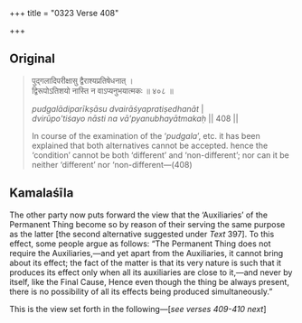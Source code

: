 +++
title = "0323 Verse 408"

+++
## Original 
>
> पुद्गलादिपरीक्षासु द्वैराश्यप्रतिषेधनात् ।  
> द्विरूपोऽतिशयो नास्ति न वाऽप्यनुभयात्मकः ॥ ४०८ ॥ 
>
> *pudgalādiparīkṣāsu dvairāśyapratiṣedhanāt* \|  
> *dvirūpo'tiśayo nāsti na vā'pyanubhayātmakaḥ* \|\| 408 \|\| 
>
> In course of the examination of the ‘*pudgala*’, etc. it has been explained that both alternatives cannot be accepted. hence the ‘condition’ cannot be both ‘different’ and ‘non-different’; nor can it be neither ‘different’ nor ‘non-different—(408)



## Kamalaśīla

The other party now puts forward the view that the ‘Auxiliaries’ of the Permanent Thing become so by reason of their serving the same purpose as the latter [the second alternative suggested under *Text* 397]. To this effect, some people argue as follows: “The Permanent Thing does not require the Auxiliaries,—and yet apart from the Auxiliaries, it cannot bring about its effect; the fact of the matter is that its very nature is such that it produces its effect only when all its auxiliaries are close to it,—and never by itself, like the Final Cause, Hence even though the thing be always present, there is no possibility of all its effects being produced simultaneously.”

This is the view set forth in the following—[*see verses 409-410 next*]



